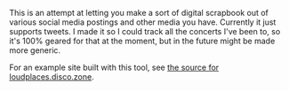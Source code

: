 This is an attempt at letting you make a sort of digital scrapbook out of various social media postings and other media you have. Currently it just supports tweets. I made it so I could track all the concerts I've been to, so it's 100% geared for that at the moment, but in the future might be made more generic.

For an example site built with this tool, see [the source for loudplaces.disco.zone](https://github.com/thomasboyt/loudplaces.disco.zone).
